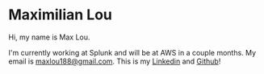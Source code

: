 # Maximilian Lou
Hi, my name is Max Lou.

I'm currently working at Splunk and will be at AWS in a couple months. My email is maxlou188@gmail.com. This is my [Linkedin](https://linkedin.com/in/maxlou188) and  [Github](https://github.com/maxlou188)!

